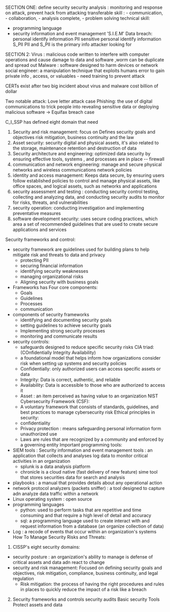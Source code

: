 SECTION ONE:
define security 
security analysis : monitoring and response on attack, prevent hack from attacking 
transferable skill : 
    - communication, 
    - collaboration, 
    - analysis complete, 
    - problem solving
technical skill:
 - programming language 
 - security information and event management  'S.I.E.M'
Data breach: 
personal identify information PII
sensitive personal identify information S_PII
PII and S_PII is the primary info attacker looking for

SECTION 2:
Virus : malicious code written to interfere with  computer operations and cause damage to data and software ,worm can be duplicate and spread out 
Malware : software designed to harm devices or network
social engineer: a manipulation technique that exploits humans error to gain private info , access, or valuables - need training to prevent attack 

CERTs exist after two big incident about virus and malware cost billion of dollar

Two notable attack:
Love letter attack case
Phishing: the use  of digital communications to trick people into revealing sensitive data or deploying malicious software -> 
Equifax breach case


C_I_SSP has defined eight domain that need 
1. Security and risk management: focus on Defines security goals and objectives risk mitigation, business continuity and the law
2. Asset security: security digital and physical assets, it's also related to the storage, maintenance retention and destruction of data
3. Security architecture and engineering: optimized data security by ensuring effective tools, systems , and processes are in place  -- firewall
4. communication and network engineering: manage and secure physical networks and wireless communications
network policies 
5. identity and access management: Keeps data secure, by ensuring users follow established policies to control and manage physical assets, like office spaces, and logical assets, such as networks and applications
6. security assessment and testing : conducting security control testing, collecting and analyzing data, and conducting security audits to monitor for risks, threats, and vulnerabilities
7. security operation: conducting investigation and implementing preventative measures
8. software development security: uses secure coding practices, which area a set of recommended guidelines that are used to create secure applications and services

Security frameworks and control:
- security framework are guidelines used for building plans to help mitigate risk and threats to data and privacy
  - protecting PII
  - securing financial information
  - identifying security weaknesses
  - managing organizational risks
  - Aligning security with business goals
- Frameworks has Four core components:
  - Goals
  - Guidelines
  - Processes
  - communication
- components of security frameworks
  - identifying and documenting security goals
  - setting guidelines to achieve security goals
  - Implementing strong security processes
  - monitoring and communicate results
- security controls:
  - safeguards designed to reduce specific security risks
CIA triad: (COnfidentially Integrity Availability)
  - a foundational model that helps inform how organizations consider risk when setting up systems and security policies
  - Confidentially: only authorized users can access specific assets or data
  - Integrity: Data is correct, authentic, and reliable
  - Availability: Data is accessible to those who are authorized to access it
  - Asset : an item perceived as having value to an organization
NIST Cybersecurity Framework (CSF):
  - A voluntary framework that consists of standards, guidelines, and best practices to manage cybersecurity risk 
Ethical principles in security: 
  - confidentiality
  - Privacy protection : means safeguarding personal information form unauthorized use
  - Laws are rules that are recognized by a community and enforced by a governing entity
Important programming tools:
- SIEM tools : Security information and event management tools : an application that collects and analyses log data to monitor critical activities in an organization
  - splunk is a data analysis platform
  - chronicle is a cloud native (fast delivery of new feature) sime tool that stores securities data for search and analysis
- playbooks : a manual that provides details about any operational action 
- network protocol analyzers (packets sniffer) : a tool designed to capture adn analyze data traffic within a network
- Linux operating system : open source 
- programming languages
  - python: used to perform tasks that are repetitive and time consuming and that require a high level of detail and accuracy
  - sql: a programming language used to create interact with and request information from a database (an organize collection of data)
- Log : a recode of events that occur within an organization's systems
How To Manage Security Risks and Threats:
1. CISSP's eight security domains:
  - security posture : an organization's ability to manage is defense of critical assets and data adn react to change
  - security and risk management: Focused on defining security goals and objectives, risk mitigation, compliance, business continuity, and legal regulation
    - Risk mitigation: the process of having the right procedures and rules in places to quickly reduce the impact of a risk like a breach  

2. Security frameworks and controls
security audits
Basic security Tools
Protect assets and data






